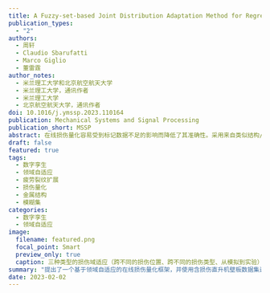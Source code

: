 ```yaml
---
title: A Fuzzy-set-based Joint Distribution Adaptation Method for Regression and its Application to Online Damage Quantification for Structural Digital Twin
publication_types:
  - "2"
authors:
  - 周轩
  - Claudio Sbarufatti
  - Marco Giglio
  - 董雷霆
author_notes:
  - 米兰理工大学和北京航空航天大学
  - 米兰理工大学，通讯作者
  - 米兰理工大学
  - 北京航空航天大学，通讯作者
doi: 10.1016/j.ymssp.2023.110164
publication: Mechanical Systems and Signal Processing
publication_short: MSSP
abstract: 在线损伤量化容易受到标记数据不足的影响而降低了其准确性。采用来自类似结构/损伤的历史标签数据或虚拟数字孪生数据开展领域自适应对于协助当前的诊断任务将是有益的。然而，大多数领域适应方法是为分类而设计的，不能有效地解决损伤量化，一个具有连续实值标签的回归问题。本研究首先提出了一种新的领域自适应方法，即基于模糊集的在线联合分布适应回归，以解决这一挑战。通过模糊集将连续实值标签转换为模糊类标签，同时测量边际分布和条件分布的差异，以实现损伤量化任务的领域适应。由于所提出的方法的优越性，提出了一个基于领域适应的最先进的在线损伤量化框架。最后，该框架用含损伤的直升机面板进行了全面的演示，其中三种类型的损伤域适应（跨不同的损伤位置、跨不同的损伤类型、从模拟到实验）都进行了演示，证明了损伤量化的准确性在现实环境中可以得到显著的提高。考虑到个体差异，预计所提出的方法将有望应用于机队级数字孪生。
draft: false
featured: true
tags:
  - 数字孪生
  - 领域自适应
  - 疲劳裂纹扩展
  - 损伤量化
  - 金属结构
  - 模糊集
categories:
  - 数字孪生
  - 领域自适应
image:
  filename: featured.png
  focal_point: Smart
  preview_only: true
  caption: 三种类型的损伤域适应（跨不同的损伤位置、跨不同的损伤类型、从模拟到实验）都进行了演示，证明了损伤量化的准确性在现实环境中可以得到显著的提高。
summary: "提出了一个基于领域自适应的在线损伤量化框架，并使用含损伤直升机壁板数据集进行验证。"
date: 2023-02-02
---
```

